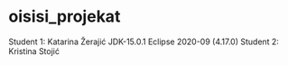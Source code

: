# oisisi_projekat
Student 1:
Katarina Žerajić
JDK-15.0.1
Eclipse 2020-09 (4.17.0)
Student 2:
Kristina Stojić
